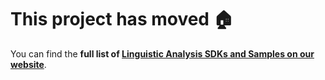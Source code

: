 This project has moved :house:
====================================
You can find the **full list of [Linguistic Analysis SDKs and Samples on our website](https://www.microsoft.com/cognitive-services/en-us/SDK-Sample?api=linguistic%20analysis)**.
